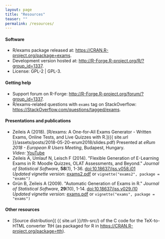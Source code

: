 ```yaml
---
layout: page
title: "Resources"
teaser: ""
permalink: /resources/
---
```


#### Software

- R/exams package released at: <https://CRAN.R-project.org/package=exams>.
- Development version hosted at: <http://R-Forge.R-project.org/R/?group_id=1337>.
- License: GPL-2 \| GPL-3.


#### Getting help

- Support forum on R-Forge: <http://R-Forge.R-project.org/forum/?group_id=1337>.
- R/exams-related questions with `exams` tag on StackOverflow: <https://StackOverflow.com/questions/tagged/exams>.


#### Presentations and publications

- Zeileis A (2018). [R/exams: A One-for-All Exams Generator - Written Exams, Online Tests, and Live Quizzes with R.]({{ site.url }}/assets/posts/2018-05-20-erum2018/slides.pdf)
  Presented at _eRum 2018 - European R Users Meeting_, Budapest, Hungary.   
  _Video:_ [YouTube](https://www.youtube.com/watch?v=NMIzbrklBEE)
- Zeileis A, Umlauf N, Leisch F (2014). "Flexible Generation of E-Learning Exams in R:
  Moodle Quizzes, OLAT Assessments, and Beyond." _Journal of Statistical Software_, **58**(1), 1-36.
  [doi:10.18637/jss.v058.i01](http://dx.doi.org/10.18637/jss.v058.i01)   
  _Updated vignette version:_ [exams2.pdf](https://CRAN.R-project.org/web/packages/exams/vignettes/exams2.pdf)
  or `vignette("exams2", package = "exams")`
- Grün B, Zeileis A (2009). "Automatic Generation of Exams in R."
  _Journal of Statistical Software_, **29**(10), 1-14. [doi:10.18637/jss.v029.i10](http://dx.doi.org/10.18637/jss.v029.i10)   
  _Updated vignette version:_ [exams.pdf](https://CRAN.R-project.org/web/packages/exams/vignettes/exams.pdf)
  or `vignette("exams", package = "exams")`


#### Other resources
  
- [Source distribution]( {{ site.url }}/tth-src/) of the C code for the TeX-to-HTML converter TtH (as packaged for R in <https://CRAN.R-project.org/package=tth>).

